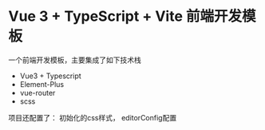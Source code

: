 # Vue 3 + TypeScript + Vite 前端开发模板

一个前端开发模板，主要集成了如下技术栈
- Vue3 + Typescript
- Element-Plus
- vue-router
- scss

项目还配置了： 初始化的css样式， editorConfig配置
